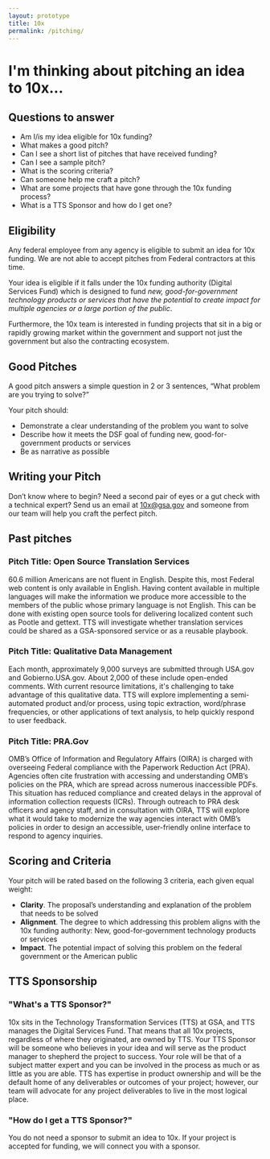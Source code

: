 ```yaml
---
layout: prototype
title: 10x
permalink: /pitching/
---
```


# I'm thinking about pitching an idea to 10x...

<div class="usa-card">
<h2 class="margin-top-0 font-sans-f6 tablet-plus:font-sans-f8 font-weight-bold">Questions to answer</h2>
<ul class="margin-bottom-0 margin-top-1p5 tablet-plus:margin-top-3">
  <li>Am I/is my idea eligible for 10x funding?</li>
  <li>What makes a good pitch?</li>
  <li>Can I see a short list of pitches that have received funding?</li>
  <li>Can I see a sample pitch?</li>
  <li>What is the scoring criteria?</li>
  <li>Can someone help me craft a pitch?</li>
  <li>What are some projects that have gone through the 10x funding process?</li>
  <li class="padding-bottom-0">What is a TTS Sponsor and how do I get one?</li>
</ul>
</div>

## Eligibility

Any federal employee from any agency is eligible to submit an idea for 10x funding. We are not able to accept pitches from Federal contractors at this time.

Your idea is eligible if it falls under the 10x funding authority (Digital Services Fund) which is designed to fund *new, good-for-government technology products or services that have the potential to create impact for multiple agencies or a large portion of the public*.

Furthermore, the 10x team is interested in funding projects that sit in a big or rapidly growing market within the government and support not just the government but also the contracting ecosystem. <!--I'm OK leaving out this last portion, might be superfluous and/or confusing-->

## Good Pitches

A good pitch answers a simple question in 2 or 3 sentences, “What problem are you trying to solve?”

Your pitch should:

* Demonstrate a clear understanding of the problem you want to solve
* Describe how it meets the DSF goal of funding new, good-for-government products or services
* Be as narrative as possible <!--expand here, state the problem and tell a story-->

## Writing your Pitch

Don’t know where to begin? Need a second pair of eyes or a gut check with a technical expert? Send us an email at [10x@gsa.gov](mailto:10x@gsa.gov) and someone from our team will help you craft the perfect pitch.

## Past pitches

<!--Here are some pitches that have been successful in the past. These examples provide good scope, this part becomes a sub-section of the what makes a good pitch, then put cards that are clickable-->

<div class="usa-card">
  <h3 class="margin-top-0">Pitch Title: Open Source Translation Services</h3>
  <p>60.6 million Americans are not fluent in English. Despite this, most Federal web content is only available in English. Having content available in multiple languages will make the information we produce more accessible to the members of the public whose primary language is not English. This can be done with existing open source tools for delivering localized content such as Pootle and gettext. TTS will investigate whether translation services could be shared as a GSA-sponsored service or as a reusable playbook.</p>
</div>

<div class="usa-card">
  <h3 class="margin-top-0">Pitch Title: Qualitative Data Management</h3>
  <p>Each month, approximately 9,000 surveys are submitted through USA.gov and Gobierno.USA.gov. About 2,000 of these include open-ended comments. With current resource limitations, it's challenging to take advantage of this qualitative data. TTS will explore implementing a semi-automated product and/or process, using topic extraction, word/phrase frequencies, or other applications of text analysis, to help quickly respond to user feedback.</p>
</div>

<div class="usa-card">
  <h3 class="margin-top-0">Pitch Title: PRA.Gov</h3>
  <p>OMB’s Office of Information and Regulatory Affairs (OIRA) is charged with overseeing Federal compliance with the Paperwork Reduction Act (PRA). Agencies often cite frustration with accessing and understanding OMB’s policies on the PRA, which are spread across numerous inaccessible PDFs. This situation has reduced compliance and created delays in the approval of information collection requests (ICRs). Through outreach to PRA desk officers and agency staff, and in consultation with OIRA, TTS will explore what it would take to modernize the way agencies interact with OMB’s policies in order to design an accessible, user-friendly online interface to respond to agency inquiries.</p>
</div>

## Scoring and Criteria

Your pitch will be rated based on the following 3 criteria, each given equal weight:
* **Clarity**. The proposal’s understanding and explanation of the problem that needs to be solved
* **Alignment**. The degree to which addressing this problem aligns with the 10x funding authority: New, good-for-government technology products or services
* **Impact**. The potential impact of solving this problem on the federal government or the American public

## TTS Sponsorship <!-- This part is tricky, because I might need to go into details about OPP and TTS to really explain what's going on here-->

### "What's a TTS Sponsor?"

10x sits in the Technology Transformation Services (TTS) at GSA, and TTS manages the Digital Services Fund. That means that all 10x projects, regardless of where they originated, are owned by TTS. Your TTS Sponsor will be someone who believes in your idea and will serve as the product manager to shepherd the project to success. Your role will be that of a subject matter expert and you can be involved in the process as much or as little as you are able. TTS has expertise in product ownership and will be the default home of any deliverables or outcomes of your project; however, our team will advocate for any project deliverables to live in the most logical place.

### "How do I get a TTS Sponsor?"

You do not need a sponsor to submit an idea to 10x. If your project is accepted for funding, we will connect you with a sponsor.
